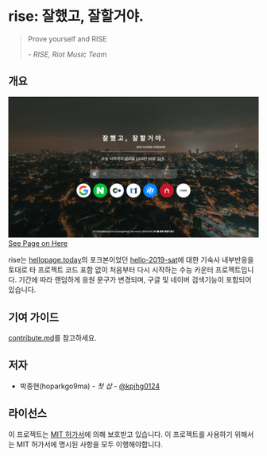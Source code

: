 # rise: 잘했고, 잘할거야.
> Prove yourself and RISE
>
> _- RISE, Riot Music Team_

## 개요
![](./sample.png)
[See Page on Here](https://rise.ho9.me)

rise는 [hellopage.today](https://github.com/Juneyoung-Kang/hellopage.today)의 포크본이었던 [hello-2019-sat](https://github.com/kpjhg0124/hello-2019-sat)에 대한 기숙사 내부반응을 토대로 타 프로젝트 코드 포함 없이 처음부터 다시 시작하는 수능 카운터 프로젝트입니다. 기간에 따라 랜덤하게 응원 문구가 변경되며, 구글 및 네이버 검색기능이 포함되어 있습니다.

## 기여 가이드
[contribute.md](./contribute.md)를 참고하세요.

## 저자
 * 박종현(hoparkgo9ma) - _첫 삽_ - [@kpjhg0124](https://github.com/kpjhg0124)

## 라이선스
이 프로젝트는 [MIT 허가서](./LICENSE)에 의해 보호받고 있습니다. 이 프로젝트를 사용하기 위해서는 MIT 허가서에 명시된 사항을 모두 이행해야합니다.

